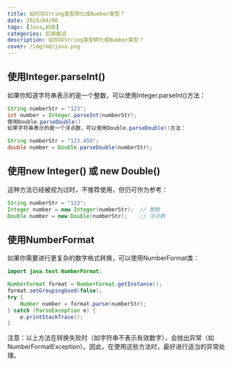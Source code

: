 ```yaml
---
title: 如何将String类型转化成Number类型？
date: 2024/04/08
tags: [Java,初级]
categories: 后端面试
description: 如何将String类型转化成Number类型？
cover: /img/md/java.png
---
```


## 使用Integer.parseInt()
如果你知道字符串表示的是一个整数，可以使用Integer.parseInt()方法：

```java
String numberStr = "123";
int number = Integer.parseInt(numberStr);
使用Double.parseDouble()
如果字符串表示的是一个浮点数，可以使用Double.parseDouble()方法：
```
```java
String numberStr = "123.456";
double number = Double.parseDouble(numberStr);
```

## 使用new Integer() 或 new Double()
这种方法已经被视为过时，不推荐使用，但仍可作为参考：

```java
String numberStr = "123";
Integer number = new Integer(numberStr);  // 整数
Double number = new Double(numberStr);    // 浮点数
```


## 使用NumberFormat
如果你需要进行更复杂的数字格式转换，可以使用NumberFormat类：

```java
import java.text.NumberFormat;

NumberFormat format = NumberFormat.getInstance();
format.setGroupingUsed(false);
try {
    Number number = format.parse(numberStr);
} catch (ParseException e) {
    e.printStackTrace();
}
```
注意：以上方法在转换失败时（如字符串不表示有效数字），会抛出异常（如NumberFormatException）。因此，在使用这些方法时，最好进行适当的异常处理。